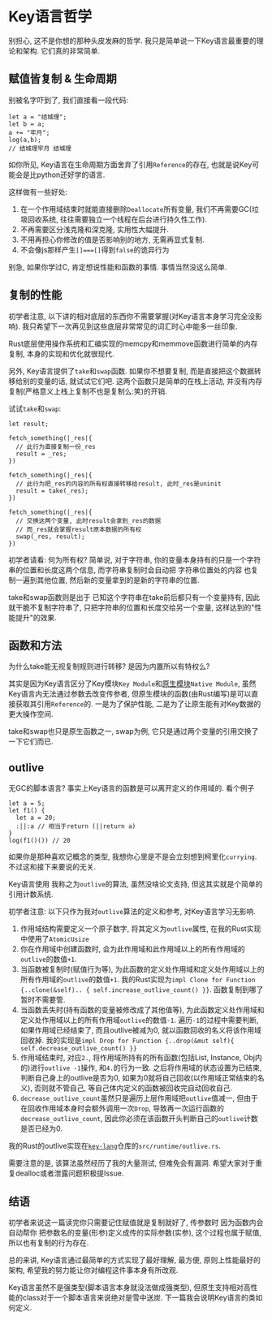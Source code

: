 # Key语言哲学

别担心, 这不是你想的那种头皮发麻的哲学. 我只是简单说一下Key语言最重要的理论和架构. 它们真的非常简单. 

## 赋值皆复制 & 生命周期

别被名字吓到了, 我们直接看一段代码:

```
let a = "结城理";
let b = a;
a += "牢月";
log(a,b);
// 结城理牢月 结城理
```

如你所见, Key语言在生命周期方面舍弃了引用`Reference`的存在, 也就是说Key可能会是比python还好学的语言. 

这样做有一些好处: 
1. 在一个作用域结束时就能直接删除`Deallocate`所有变量, 我们不再需要GC(垃圾回收系统, 往往需要独立一个线程在后台进行持久性工作). 
2. 不再需要区分浅克隆和深克隆, 实用性大幅提升.
3. 不用再担心你修改的值是否影响别的地方, 无需再显式复制. 
4. 不会像js那样产生`[]===[]`得到`false`的诡异行为

别急, 如果你学过C, 肯定想说性能和函数的事情. 事情当然没这么简单.

## 复制的性能

初学者注意, 以下讲的相对底层的东西你不需要掌握(对Key语言本身学习完全没影响). 我只希望下一次再见到这些底层非常常见的词汇时心中能多一丝印象. 

Rust底层使用操作系统和汇编实现的memcpy和memmove函数进行简单的内存复制, 本身的实现和优化就很现代. 

另外, Key语言提供了`take`和`swap`函数. 如果你不想要复制, 而是直接把这个数据转移给别的变量的话, 就试试它们吧. 这两个函数只是简单的在栈上活动, 并没有内存复制(严格意义上栈上复制不也是复制么:笑)的开销. 

试试`take`和`swap`:

```
let result;

fetch_something(|_res|{
  // 此行为直接复制一份_res
  result = _res;
})

fetch_something(|_res|{
  // 此行为把_res的内容的所有权直接转移给result, 此时_res是uninit
  result = take(_res);
})

fetch_something(|_res|{
  // 交换这两个变量, 此时result会拿到_res的数据
  // 而_res就会掌握result原本数据的所有权
  swap(_res, result);
})
```

初学者请看: 何为所有权? 简单说, 对于字符串, 你的变量本身持有的只是一个字符串的位置和长度这两个信息, 而字符串复制时会自动把 字符串位置处的内容 也复制一遍到其他位置, 然后新的变量拿到的是新的字符串的位置.

take和swap函数则是出于 已知这个字符串在take前后都只有一个变量持有, 因此就干脆不复制字符串了, 只把字符串的位置和长度交给另一个变量, 这样达到的"性能提升"的效果.

## 函数和方法

为什么take能无视复制规则进行转移? 是因为内置所以有特权么? 

其实是因为Key语言区分了Key模块`Key Module`和[原生模块](../native/readme.md)`Native Module`, 虽然Key语言内无法通过参数去改变传参者, 但原生模块的函数(由Rust编写)是可以直接获取其引用`Reference`的. 一是为了保护性能, 二是为了让原生能有对Key数据的更大操作空间. 

take和swap也只是原生函数之一, swap为例, 它只是通过两个变量的引用交换了一下它们而已. 

## outlive

无GC的脚本语言? 事实上Key语言的函数是可以离开定义的作用域的. 看个例子

```
let a = 5;
let f1() {
  let a = 20;
  :||:a // 相当于return (||return a)
}
log(f1()()) // 20
```

如果你是那种喜欢记概念的类型, 我想你心里是不是会立刻想到柯里化`currying`. 不过这和接下来要说的无关.

Key语言使用 我称之为`outlive`的算法, 虽然没啥论文支持, 但这其实就是个简单的引用计数系统. 

初学者注意: 以下只作为我对`outlive`算法的定义和参考, 对Key语言学习无影响. 

1. 作用域结构需要定义一个原子数字, 将其定义为`outlive`属性, 在我的Rust实现中使用了`AtomicUsize`
2. 你在作用域中创建函数时, 会为此作用域和此作用域以上的所有作用域的`outlive`的数值`+1`.
3. 当函数被复制时(赋值行为等), 为此函数的定义处作用域和定义处作用域以上的所有作用域的`outlive`的数值`+1`. 我的Rust实现为`impl Clone for Function {..clone(&self).. { self.increase_outlive_count() }}`. 函数复制到哪了暂时不需要管. 
4. 当函数丢失时(持有函数的变量被修改成了其他值等), 为此函数定义处作用域和定义处作用域以上的所有作用域`outlive`的数值`-1`. 遍历`-1`的过程中需要判断, 如果作用域已经结束了, 而且outlive被减为0, 就以函数回收的名义将该作用域回收掉. 我的实现是`impl Drop for Function {..drop(&mut self){ self.decrease_outlive_count() }}`
5. 作用域结束时, 对应`2.`, 将作用域所持有的所有函数(包括List, Instance, Obj内的)进行`outlive -1`操作, 和`4.`的行为一致. 之后将作用域的状态设置为已结束, 判断自己身上的outlive是否为0, 如果为0就将自己回收(以作用域正常结束的名义), 否则就不管自己, 等自己体内定义的函数被回收完自动回收自己.
6. `decrease_outlive_count`虽然只是遍历上层作用域把`outlive`值减一, 但由于在回收作用域本身时会额外调用一次`Drop`, 导致再一次运行函数的`decrease_outlive_count`, 因此你必须在该函数开头判断自己的`outlive`计数是否已经为0.

我的Rust的outlive实现在[`key-lang`](https://github.com/Bylx666/key-lang)仓库的`src/runtime/outlive.rs`. 

需要注意的是, 该算法虽然经历了我的大量测试, 但难免会有漏洞. 希望大家对于重复dealloc或者泄露问题积极提Issue. 

## 结语

初学者来说这一篇读完你只需要记住赋值就是复制就好了, 传参数时 因为函数内会自动帮你 把参数名的变量(形参)定义成传的实际参数(实参), 这个过程也属于赋值, 所以也有复制的行为存在. 

总的来讲, Key语言通过最简单的方式实现了最好理解, 最方便, 原则上性能最好的架构, 希望我的努力能让你对编程这件事本身有所改观. 

Key语言虽然不是强类型(脚本语言本身就没法做成强类型), 但原生支持相对高性能的class对于一个脚本语言来说绝对是雪中送炭. 下一篇我会说明Key语言的类如何定义.
